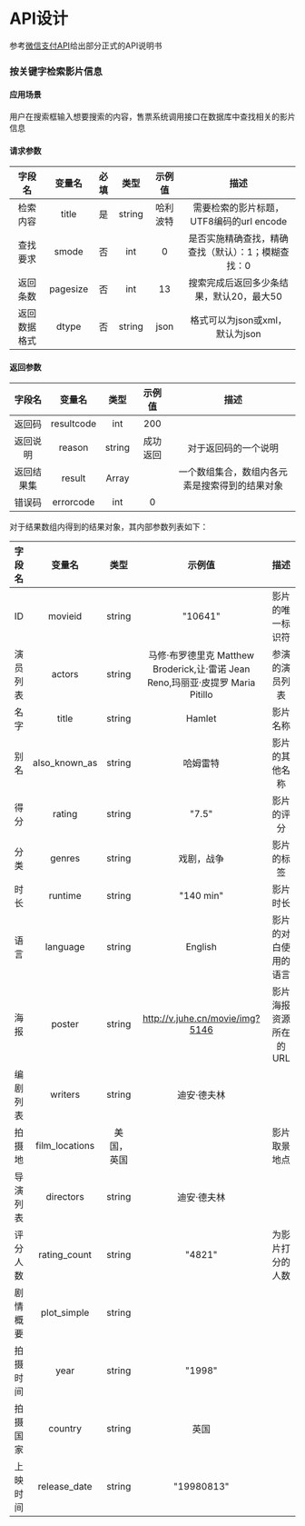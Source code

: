 # API设计

参考[微信支付API](https://pay.weixin.qq.com/wiki/doc/api/app/app.php?chapter=9_1 "微信支付API")给出部分正式的API说明书

### 按关键字检索影片信息

#### 应用场景
用户在搜索框输入想要搜索的内容，售票系统调用接口在数据库中查找相关的影片信息
#### 请求参数

| 字段名 | 变量名 | 必填 | 类型 | 示例值 | 描述 |
| :---: | :---: | :---: | :---: | :---: | :---: |
| 检索内容 | title | 是 | string | 哈利波特 | 需要检索的影片标题，UTF8编码的url encode |
| 查找要求 | smode | 否 | int | 0 | 是否实施精确查找，精确查找（默认）：1；模糊查找：0 |
| 返回条数 | pagesize | 否 | int | 13 | 搜索完成后返回多少条结果，默认20，最大50 |
| 返回数据格式 | dtype | 否 | string | json | 格式可以为json或xml，默认为json |

#### 返回参数

| 字段名 | 变量名 | 类型 | 示例值 | 描述 |
| :---: | :---: | :---: | :---: | :---: |
| 返回码 | resultcode | int | 200 |  |
| 返回说明 | reason | string | 成功返回 | 对于返回码的一个说明 |
| 返回结果集 | result | Array |  | 一个数组集合，数组内各元素是搜索得到的结果对象 |
| 错误码 | errorcode | int | 0 |  |

对于结果数组内得到的结果对象，其内部参数列表如下：

| 字段名 | 变量名 | 类型 | 示例值 | 描述 |
| :---: | :---: | :---: | :---: | :---: |
| ID | movieid | string | "10641" | 影片的唯一标识符 |
| 演员列表 | actors | string | 马修·布罗德里克 Matthew Broderick,让·雷诺 Jean Reno,玛丽亚·皮提罗 Maria Pitillo | 参演的演员列表 |
| 名字 | title | string | Hamlet | 影片名称 |
| 别名 | also_known_as | string | 哈姆雷特 | 影片的其他名称 |
| 得分 | rating | string | "7.5" | 影片的评分 |
| 分类 | genres | string | 戏剧，战争 | 影片的标签 |
| 时长 | runtime | string | "140 min" | 影片时长 |
| 语言 | language | string | English | 影片的对白使用的语言 |
| 海报 | poster | string | http://v.juhe.cn/movie/img?5146 | 影片海报资源所在的URL |
| 编剧列表 | writers | string | 迪安·德夫林 |  |
| 拍摄地 | film_locations | 美国，英国 |  | 影片取景地点 |
| 导演列表 | directors | string | 迪安·德夫林 |  |
| 评分人数 | rating_count | string | "4821" | 为影片打分的人数 |
| 剧情概要 | plot_simple | string |  |  |
| 拍摄时间 | year | string | "1998" |  |
| 拍摄国家 | country | string | 英国 |  |
| 上映时间 | release_date | string | "19980813" |  |
